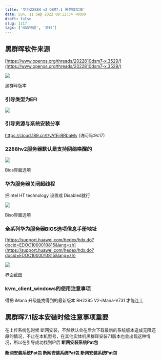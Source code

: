```yaml
---
title: '华为2288H v2 DSM7.1 黑群晖实践'
date: Sun, 11 Sep 2022 08:11:34 +0000
draft: false
slug: 1117
tags: ['NAS物语', '资料']
---
```


黑群晖软件来源
-------

[https://www.openos.org/threads/2022810dsm7-x.3529/](https://www.openos.org/threads/2022810dsm7-x.3529/)

![](https://gao4.top/wp-content/uploads/2022/09/image-1.png)

黑群晖版本

### 引导类型为EFI

![](https://gao4.top/wp-content/uploads/2022/09/image-2.png)

### 引导资源与系统安装分享

https://cloud.189.cn/t/yAfEjiRRbaMv (访问码:9c17)

### 2288hv2服务器默认是支持网络唤醒的

![](https://gao4.top/wp-content/uploads/2022/09/Snipaste_2022-09-11_12-54-26.png)

Bios界面选项

### 华为服务器关闭超线程

把Intel HT technology 设置成 Disabled就行

![](https://gao4.top/wp-content/uploads/2022/09/Snipaste_2022-09-11_12-54-48.png)

Biso界面选项

### 全系列华为服务器BIOS选项信息手册地址

[https://support.huawei.com/hedex/hdx.do?docid=EDOC1000010815&lang=zh](https://support.huawei.com/hedex/hdx.do?docid=EDOC1000010815&lang=zh)

![](https://gao4.top/wp-content/uploads/2022/09/image-3.png)

界面截图

### kvm\_client\_windows的使用注意事项

得把 iMana 升级能找得到的最新版本 RH2285 V2-iMana-V731 才能连上

黑群晖7.1版本安装时候注意事项重要
------------------

在上传系统包时候 断网安装，不然默认会在后台下载最新的系统版本造成无限还原的情况，不止在本机型号，在其他实体机黑群晖安装7.1版本也会出现这种情况，所以在引导成功找到IP后 **断网安装系统Pat包**

**断网安装系统Pat包 断网安装系统Pat包 断网安装系统Pat包**